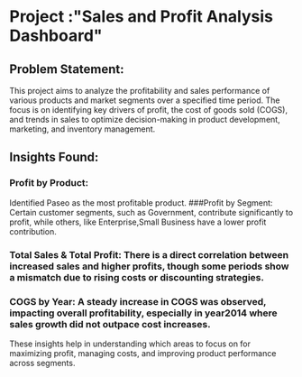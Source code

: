 # Project :"Sales and Profit Analysis Dashboard"

## Problem Statement:
This project aims to analyze the profitability and sales performance of various products and market segments over a specified time period. The focus is on identifying key drivers of profit, the cost of goods sold (COGS), and trends in sales to optimize decision-making in product development, marketing, and inventory management.

## Insights Found:
### Profit by Product: 
 Identified  Paseo as the most profitable product. 
###Profit by Segment: Certain customer segments, such as Government, contribute significantly to profit, while others, like Enterprise,Small Business have a lower profit contribution.
### Total Sales & Total Profit: There is a direct correlation between increased sales and higher profits, though some periods show a mismatch due to rising costs or discounting strategies.
### COGS by Year: A steady increase in COGS was observed, impacting overall profitability, especially in year2014 where sales growth did not outpace cost increases.
These insights help in understanding which areas to focus on for maximizing profit, managing costs, and improving product performance across segments.
